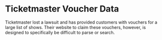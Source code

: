 # Ticketmaster Voucher Data

Ticketmaster lost a lawsuit and has provided customers with vouchers for a large list of shows. Their website to claim these vouchers, however, is designed to specifically be difficult to parse or search. 
